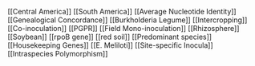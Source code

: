 [[Central America]]
[[South America]]
[[Average Nucleotide Identity]]
[[Genealogical Concordance]]
[[Burkholderia Legume]]
[[Intercropping]]
[[Co-inoculation]]
[[PGPR]]
[[Field Mono-inoculation]]
[[Rhizosphere]]
[[Soybean]]
[[rpoB gene]]
[[red soil]]
[[Predominant species]]
[[Housekeeping Genes]]
[[E. Meliloti]]
[[Site-specific Inocula]]
[[Intraspecies Polymorphism]]
